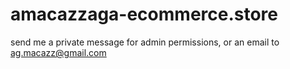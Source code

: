 
# amacazzaga-ecommerce.store

send me a private message for admin permissions, or an email to ag.macazz@gmail.com



